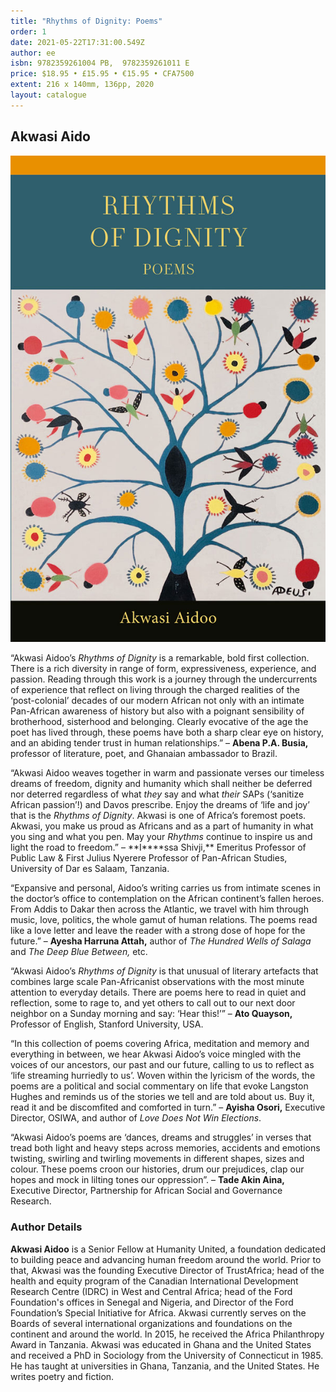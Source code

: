 ```yaml
---
title: "Rhythms of Dignity: Poems"
order: 1
date: 2021-05-22T17:31:00.549Z
author: ee
isbn: 9782359261004 PB,  9782359261011 E
price: $18.95 • £15.95 • €15.95 • CFA7500
extent: 216 x 140mm, 136pp, 2020
layout: catalogue
---
```

## Akwasi Aido

![Rhythms of Dignity: Poems](../uploads/9782359261004-cov.jpg "Rhythms of Dignity: Poems")

“Akwasi Aidoo’s *Rhythms of Dignity* is a remarkable, bold first collection. There is a rich diversity in range of form, expressiveness, experience, and passion. Reading through this work is a journey through the undercurrents of experience that reflect on living through the charged realities of the ‘post-colonial’ decades of our modern African not only with an intimate Pan-African awareness of history but also with a poignant sensibility of brotherhood, sisterhood and belonging. Clearly evocative of the age the poet has lived through, these poems have both a sharp clear eye on history, and an abiding tender trust in human relationships.” – **Abena P.A. Busia,** professor of literature, poet, and Ghanaian ambassador to Brazil.

“Akwasi Aidoo weaves together in warm and passionate verses our timeless dreams of freedom, dignity and humanity which shall neither be deferred nor deterred regardless of what *they* say and what *their* SAPs (‘sanitize African passion’!) and Davos prescribe. Enjoy the dreams of ‘life and joy’ that is the *Rhythms of Dignity*. Akwasi is one of Africa’s foremost poets. Akwasi, you make us proud as Africans and as a part of humanity in what you sing and what you pen. May your *Rhythms* continue to inspire us and light the road to freedom.” – **I\*\***ssa Shivji,\*\* Emeritus Professor of Public Law & First Julius Nyerere Professor of Pan-African Studies, University of Dar es Salaam, Tanzania.

“Expansive and personal, Aidoo’s writing carries us from intimate scenes in the doctor’s office to contemplation on the African continent’s fallen heroes. From Addis to Dakar then across the Atlantic, we travel with him through music, love, politics, the whole gamut of human relations. The poems read like a love letter and leave the reader with a strong dose of hope for the future.” – **Ayesha Harruna Attah,** author of *The Hundred Wells of Salaga* and *The Deep Blue Between,* etc.

“Akwasi Aidoo’s *Rhythms of Dignity* is that unusual of literary artefacts that combines large scale Pan-Africanist observations with the most minute attention to everyday details. There are poems here to read in quiet and reflection, some to rage to, and yet others to call out to our next door neighbor on a Sunday morning and say: ‘Hear this!’” – **Ato Quayson,** Professor of English, Stanford University, USA.

“In this collection of poems covering Africa, meditation and memory and everything in between, we hear Akwasi Aidoo’s voice mingled with the voices of our ancestors, our past and our future, calling to us to reflect as ‘life streaming hurriedly to us’. Woven within the lyricism of the words, the poems are a political and social commentary on life that evoke Langston Hughes and reminds us of the stories we tell and are told about us. Buy it, read it and be discomfited and comforted in turn.” – **Ayisha Osori,** Executive Director, OSIWA, and author of *Love Does Not Win Elections*.

“Akwasi Aidoo’s poems are ‘dances, dreams and struggles’ in verses that tread both light and heavy steps across memories, accidents and emotions twisting, swirling and twirling movements in different shapes, sizes and colour. These poems croon our histories, drum our prejudices, clap our hopes and mock in lilting tones our oppression”. – **Tade Akin Aina,** Executive Director, Partnership for African Social and Governance Research.

### Author Details

**Akwasi Aidoo** is a Senior Fellow at Humanity United, a foundation dedicated to building peace and advancing human freedom around the world. Prior to that, Akwasi was the founding Executive Director of TrustAfrica; head of the health and equity program of the Canadian International Development Research Centre (IDRC) in West and Central Africa; head of the Ford Foundation's offices in Senegal and Nigeria, and Director of the Ford Foundation’s Special Initiative for Africa. Akwasi currently serves on the Boards of several international organizations and foundations on the continent and around the world. In 2015, he received the Africa Philanthropy Award in Tanzania. Akwasi was educated in Ghana and the United States and received a PhD in Sociology from the University of Connecticut in 1985. He has taught at universities in Ghana, Tanzania, and the United States. He writes poetry and fiction.